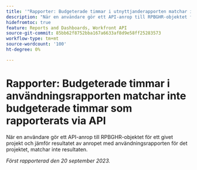 ```yaml
---
title: '"Rapporter: Budgeterade timmar i utnyttjanderapporten matchar inte budgeterade timmar som rapporterats via API'
description: "När en användare gör ett API-anrop till RPBGHR-objektet för ett givet projekt och jämför resultatet av anropet med användningsrapporten för det projektet, matchar inte resultatet. "
hidefromtoc: true
feature: Reports and Dashboards, Workfront API
source-git-commit: 85bb62f8752bba167a6633af8d9e58ff25283573
workflow-type: tm+mt
source-wordcount: '100'
ht-degree: 0%

---
```



# Rapporter: Budgeterade timmar i användningsrapporten matchar inte budgeterade timmar som rapporterats via API

När en användare gör ett API-anrop till RPBGHR-objektet för ett givet projekt och jämför resultatet av anropet med användningsrapporten för det projektet, matchar inte resultaten.

_Först rapporterad den 20 september 2023._
